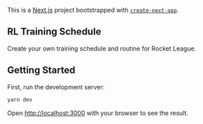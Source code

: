 This is a [Next.js](https://nextjs.org/) project bootstrapped with [`create-next-app`](https://github.com/vercel/next.js/tree/canary/packages/create-next-app).


## RL Training Schedule
Create your own training schedule and routine for Rocket League.

## Getting Started

First, run the development server:

```bash
yarn dev
```

Open [http://localhost:3000](http://localhost:3000) with your browser to see the result.

